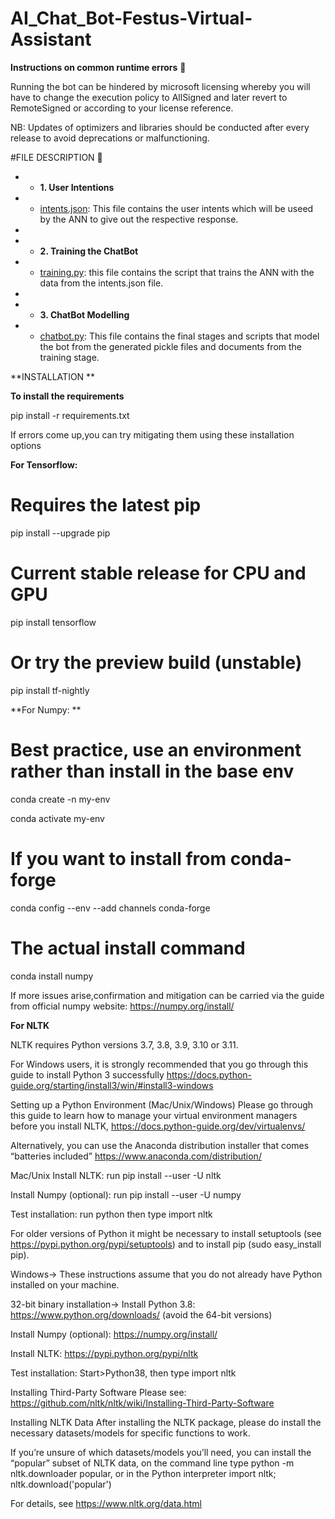 # AI_Chat_Bot-Festus-Virtual-Assistant

**Instructions on common runtime errors** :page_with_curl:

Running the bot can be hindered by microsoft licensing whereby you will have to change the execution policy to AllSigned and later revert to RemoteSigned or according to your license reference.

NB: Updates of optimizers and libraries should be conducted after every release to avoid deprecations or malfunctioning.


#FILE DESCRIPTION 📁


* * **1. User Intentions**
* * [intents.json](./intents.json): This file contains the user intents which will be useed by the ANN to give out the respective response.
* 
* * **2. Training the ChatBot**
* * [training.py](./training.py): this file contains the script that trains the ANN with the data from the intents.json file.
* 
* * **3. ChatBot Modelling**
* * [chatbot.py](./chatbot.py): This file contains the final stages and scripts that model the bot from the generated pickle files and documents from the training stage.


**INSTALLATION **

**To install the requirements**

pip install -r requirements.txt

If errors come up,you can try mitigating them using these installation options

**For Tensorflow:**

# Requires the latest pip

pip install --upgrade pip

# Current stable release for CPU and GPU

pip install tensorflow

# Or try the preview build (unstable)

pip install tf-nightly

**For Numpy: **

# Best practice, use an environment rather than install in the base env

conda create -n my-env

conda activate my-env

# If you want to install from conda-forge

conda config --env --add channels conda-forge

# The actual install command

conda install numpy

If more issues arise,confirmation and mitigation can be carried via the guide from official numpy website: https://numpy.org/install/

**For NLTK**

NLTK requires Python versions 3.7, 3.8, 3.9, 3.10 or 3.11.

For Windows users, it is strongly recommended that you go through this guide to install Python 3 successfully https://docs.python-guide.org/starting/install3/win/#install3-windows

Setting up a Python Environment (Mac/Unix/Windows)
Please go through this guide to learn how to manage your virtual environment managers before you install NLTK, https://docs.python-guide.org/dev/virtualenvs/

Alternatively, you can use the Anaconda distribution installer that comes “batteries included” https://www.anaconda.com/distribution/

Mac/Unix
Install NLTK: run pip install --user -U nltk

Install Numpy (optional): run pip install --user -U numpy

Test installation: run python then type import nltk

For older versions of Python it might be necessary to install setuptools (see https://pypi.python.org/pypi/setuptools) and to install pip (sudo easy_install pip).

Windows->
These instructions assume that you do not already have Python installed on your machine.

32-bit binary installation->
Install Python 3.8: https://www.python.org/downloads/ (avoid the 64-bit versions)

Install Numpy (optional): https://numpy.org/install/

Install NLTK: https://pypi.python.org/pypi/nltk

Test installation: Start>Python38, then type import nltk

Installing Third-Party Software
Please see: https://github.com/nltk/nltk/wiki/Installing-Third-Party-Software

Installing NLTK Data
After installing the NLTK package, please do install the necessary datasets/models for specific functions to work.

If you’re unsure of which datasets/models you’ll need, you can install the “popular” subset of NLTK data, on the command line type python -m nltk.downloader popular, or in the Python interpreter import nltk; nltk.download('popular')

For details, see https://www.nltk.org/data.html
